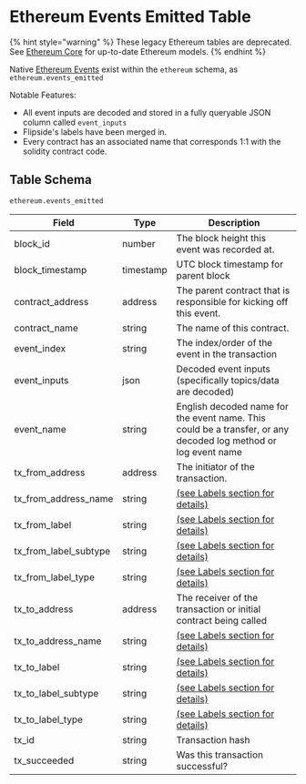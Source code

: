 # Ethereum Events Emitted Table

{% hint style="warning" %}
These legacy Ethereum tables are deprecated. See [Ethereum Core](../ethereum-core-tables.md) for up-to-date Ethereum models.
{% endhint %}

Native [Ethereum Events](https://docs.soliditylang.org/en/v0.7.5/contracts.html#events) exist within the `ethereum` schema, as `ethereum.events_emitted`&#x20;

Notable Features:

* All event inputs are decoded and stored in a fully queryable JSON column called `event_inputs`
* Flipside's labels have been merged in.
* Every contract has an associated name that corresponds 1:1 with the solidity contract code.

## Table Schema

`ethereum.events_emitted`

| Field                    | Type      | Description                                                                                                    |
| ------------------------ | --------- | -------------------------------------------------------------------------------------------------------------- |
| block\_id                | number    | The block height this event was recorded at.                                                                   |
| block\_timestamp         | timestamp | UTC block timestamp for parent block                                                                           |
| contract\_address        | address   | The parent contract that is responsible for kicking off this event.                                            |
| contract\_name           | string    | The name of this contract.                                                                                     |
| event\_index             | string    | The index/order of the event in the transaction                                                                |
| event\_inputs            | json      | Decoded event inputs (specifically topics/data are decoded)                                                    |
| event\_name              | string    | English decoded name for the event name. This could be a transfer, or any decoded log method or log event name |
| tx\_from\_address        | address   | The initiator of the transaction.                                                                              |
| tx\_from\_address\_name  | string    | [(see Labels section for details)](../../address-tags-and-labels/labels/)                                      |
| tx\_from\_label          | string    | [(see Labels section for details)](../../address-tags-and-labels/labels/)                                      |
| tx\_from\_label\_subtype | string    | [(see Labels section for details)](../../address-tags-and-labels/labels/)                                      |
| tx\_from\_label\_type    | string    | [(see Labels section for details)](../../address-tags-and-labels/labels/)                                      |
| tx\_to\_address          | address   | The receiver of the transaction or initial contract being called                                               |
| tx\_to\_address\_name    | string    | [(see Labels section for details)](../../address-tags-and-labels/labels/)                                      |
| tx\_to\_label            | string    | [(see Labels section for details)](../../address-tags-and-labels/labels/)                                      |
| tx\_to\_label\_subtype   | string    | [(see Labels section for details)](../../address-tags-and-labels/labels/)                                      |
| tx\_to\_label\_type      | string    | [(see Labels section for details)](../../address-tags-and-labels/labels/)                                      |
| tx\_id                   | string    | Transaction hash                                                                                               |
| tx\_succeeded            | string    | Was this transaction successful?                                                                               |
